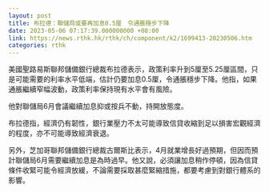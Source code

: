 ```yaml
---
layout: post
title: 布拉德：聯儲局或要再加息0.5厘　令通脹穩步下降
date: 2023-05-06 07:17:39.000000000 +08:00
link: https://news.rthk.hk/rthk/ch/component/k2/1699413-20230506.htm
categories: rthk
---
```


美國聖路易斯聯邦儲備銀行總裁布拉德表示，政策利率升到5厘至5.25厘區間，只是可能需要的利率水平低端，估計仍要加息0.5厘，令通脹穩步下降。他指，如果通脹繼續窄幅波動，政策利率保持現有水平會有風險。

他對聯儲局6月會議繼續加息抑或按兵不動，持開放態度。

布拉德指，經濟仍有韌性，銀行業壓力不太可能導致信貸收縮到足以損害宏觀經濟的程度，亦不可能導致經濟衰退。

另外，芝加哥聯邦儲備銀行總裁古爾斯比表示，4月就業增長好過預期，但因而預計聯儲局6月需要繼續加息是為時過早。他又說，必須讓加息稍作停頓，因為信貸條件收緊可能令經濟放緩，不論需要採取甚麼緊縮措施，都要考慮到對銀行體系的影響。
